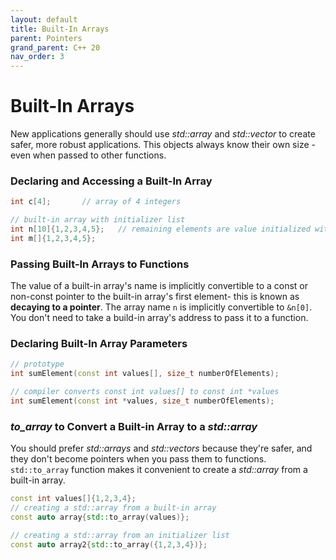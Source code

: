 ```yaml
---
layout: default
title: Built-In Arrays 
parent: Pointers
grand_parent: C++ 20
nav_order: 3
---
```

 
# Built-In Arrays

New applications generally should use *std::array* and *std::vector* to create safer, more robust applications. This objects always know their own size - even when passed to other functions.

### Declaring and Accessing a Built-In Array
```c++
int c[4];		// array of 4 integers

// built-in array with initializer list
int n[10]{1,2,3,4,5};	// remaining elements are value initialized with 0
int m[]{1,2,3,4,5};
``````
### Passing Built-In Arrays to Functions
The value of a built-in array's name is implicitly convertible to a const or non-const pointer to the built-in array's first element- this is known as **decaying to a pointer**. The array name `n` is implicitly convertible to `&n[0]`. You don't need to take a build-in array's address to pass it to a function. 


### Declaring Built-In Array Parameters
```c++
// prototype
int sumElement(const int values[], size_t numberOfElements);

// compiler converts const int values[] to const int *values
int sumElement(const int *values, size_t numberOfElements);
```

### *to_array* to Convert a Built-in Array to a *std::array*
You should prefer *std::arrays* and *std::vectors* because they're safer, and they don't become pointers when you pass them to functions. `std::to_array` function makes it convenient to create a *std::array* from a built-in array.

```c++
const int values[]{1,2,3,4};
// creating a std::array from a built-in array
const auto array{std::to_array(values)};

// creating a std::array from an initializer list
const auto array2{std::to_array({1,2,3,4})};
```